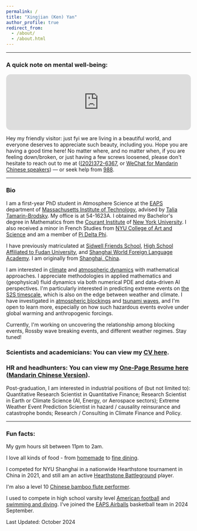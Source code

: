 ```yaml
---
permalink: /
title: "Xingjian (Ken) Yan"
author_profile: true
redirect_from: 
  - /about/
  - /about.html
---
```

          
___
### A quick note on mental well-being:
<iframe style="border-radius:12px" src="https://open.spotify.com/embed/track/5tz69p7tJuGPeMGwNTxYuV?utm_source=generator&theme=0" width="100%" height="152" frameBorder="0" allowfullscreen="" allow="autoplay; clipboard-write; encrypted-media; fullscreen; picture-in-picture" loading="lazy"></iframe>

Hey my friendly visitor: just fyi we are living in a beautiful world, and everyone deserves to appreciate such beauty, including you. Hope you are having a good time here!
No matter where, and no matter when, if you are feeling down/broken, or just having a few screws loosened, please don't hesitate to reach out to me at ([(202)372-6367](tel:2023726367), or [WeChat for Mandarin Chinese speakers](https://yanxingjianken.github.io/images/wechat.jpg)) — or seek help from [988](https://988lifeline.org/).
___
### Bio

I am a first-year PhD student in Atmosphere Science at the [EAPS](https://eaps.mit.edu/) department of [Massachusetts Institute of Technology](https://www.mit.edu/), advised by [Talia Tamarin-Brodsky](https://taliatamarin.wixsite.com/taliatamarin). My office is at 54-1623A. I obtained my Bachelor's degree in Mathematics from the [Courant Institute](https://cims.nyu.edu/dynamic/) of [New York University](https://www.nyu.edu/). I also received a minor in French Studies from [NYU College of Art and Science](https://as.nyu.edu/departments/french.html) and am a member of [Pi Delta Phi](https://www.pideltaphi.org/).

I have previously matriculated at [Sidwell Friends School](https://www.sidwell.edu), [High School Affiliated to Fudan University](https://www.fdfz.cn/), and [Shanghai World Foreign Language Academy](https://www.wflms.cn/site/site2/index.html). I am originally from [Shanghai, China](https://yanxingjianken.github.io/posts/2024/08/blog-post-1/). 

I am interested in [climate](https://eaps.mit.edu/reseach-concentrations/climate/) and [atmospheric dynamics](https://eaps.mit.edu/academic-programs/atmospheres-oceans-and-climate/) with mathematical approaches. I appreciate methodologies in applied mathematics and (geophysical) fluid dynamics via both numerical PDE and data-driven AI perspectives. I'm particularly interested in predicting extreme events on [the S2S timescale](https://wpo.noaa.gov/s2s/), which is also on the edge between weather and climate. I have investigated in [atmospheric blockings](https://yanxingjianken.github.io/portfolio/996blocking/) and [tsunami waves](https://yanxingjianken.github.io/portfolio/997solitary_wave/), and I'm open to learn more, especially on how such hazardous events evolve under global warming and anthropogenic forcings.

Currently, I'm working on uncovering the relationship among blocking events, Rossby wave breaking events, and different weather regimes. Stay tuned!

### Scientists and academicians: You can view my [CV here](https://www.overleaf.com/read/sypjtgcdtnqb#3846ad).

### HR and headhunters: You can view my [One-Page Resume here](https://www.overleaf.com/read/btytsbptfytw#0dfa4c) ([Mandarin Chinese Version](https://www.overleaf.com/read/csdmbvxkngxt#812fd7)).

Post-graduation, I am interested in industrial positions of (but not limited to): Quantitative Research Scientist in Quantitative Finance; Research Scientist in Earth or Climate Science (AI, Energy, or Aerospace sectors); Extreme Weather Event Prediction Scientist in hazard / causality reinsurance and catastrophe bonds; Research / Consulting in Climate Finance and Policy.

___


### Fun facts: 

My gym hours sit between 11pm to 2am.

I love all kinds of food - from [homemade](https://docs.google.com/presentation/d/1HI1wSVz2_OTsHDeCHw588J2NPk_1lnLLhZz9yXQLzkk/edit?usp=sharing) to [fine dining](https://docs.google.com/presentation/d/1MkS_8FjDAC8YF36vI4oHA-Ww5XbS5BFHpBBz1LpHyWA/edit?usp=sharing).

I competed for NYU Shanghai in a nationwide Hearthstone tournament in China in 2021, and still am an active <a href="https://hearthstone.blizzard.com/en-us/battlegrounds/">Hearthstone Battleground</a> player.

I'm also a level 10 <a href="https://www.youtube.com/watch?v=TZBNk-cTkV4&list=PLu7a4wgbVOVPveGmnrh6HAscW-CiZD5CD&index=4&ab_channel=KenYan">Chinese bamboo flute performer</a>.

I used to compete in high school varsity level <a href="https://www.maxpreps.com/dc/washington/sidwell-friends-quakers/athletes/ken-yang/bio/?careerid=2sgg78rlkmpff">American football</a> and <a href="https://www.swimcloud.com/swimmer/1034462/">swimming and diving</a>. I've joined the [EAPS Airballs](https://www.imleagues.com/spa/team/zzz1207783344738140160/home) basketball team in 2024 September.




Last Updated: October 2024
